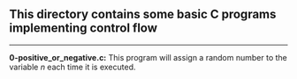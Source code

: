 ## This directory contains some basic C programs implementing control flow
---

__0-positive_or_negative.c:__ This program will assign a random number to the variable _n_ each time it is executed.
